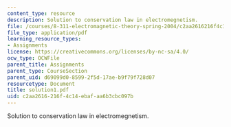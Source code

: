```yaml
---
content_type: resource
description: Solution to conservation law in electromegnetism.
file: /courses/8-311-electromagnetic-theory-spring-2004/c2aa2616216f4c14ebafaa6b3cbc097b_solution1.pdf
file_type: application/pdf
learning_resource_types:
- Assignments
license: https://creativecommons.org/licenses/by-nc-sa/4.0/
ocw_type: OCWFile
parent_title: Assignments
parent_type: CourseSection
parent_uid: d69099d0-8599-2f5d-17ae-b9f79f728d07
resourcetype: Document
title: solution1.pdf
uid: c2aa2616-216f-4c14-ebaf-aa6b3cbc097b
---
```

Solution to conservation law in electromegnetism.